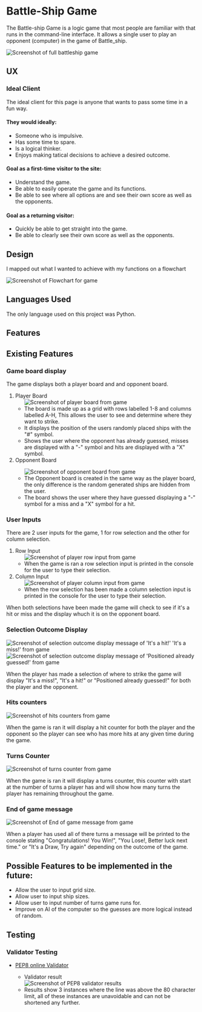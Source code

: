 # Battle-Ship Game

The Battle-ship Game is a logic game that most people are familiar with that runs in the command-line interface. It allows a single user to play an opponent (computer) in the game of Battle_ship.

<img src = "documentation/full_battleship_game_display.png" alt="Screenshot of full battleship game">

## UX
### Ideal Client
The ideal client for this page is anyone that wants to pass some time in a fun way.
#### They would ideally:
<ul>
    <li>Someone who is impulsive.</li>
    <li>Has some time to spare.</li>
    <li>Is a logical thinker.</li>
    <li>Enjoys making tatical decisions to achieve a desired outcome.</li>
</ul> 

#### Goal as a first-time visitor to the site:
<ul>
    <li>Understand the game.</li>
    <li>Be able to easily operate the game and its functions.</li>
    <li>Be able to see where all options are and see their own score as well as the opponents.</li>
</ul>

#### Goal as a returning visitor:
<ul>
    <li>Quickly be able to get straight into the game.</li>
    <li>Be able to clearly see their own score as well as the opponents.</li>
</ul>

## Design
I mapped out what I wanted to achieve with my functions on a flowchart

<img src = "documentation/project_3_flowchart.png" alt="Screenshot of Flowchart for game">

## Languages Used
The only language used on this project was Python.

## Features

## Existing Features

### Game board display
The game displays both a player board and and opponent board.
<ol>
 <li>
  Player Board
   <ul>
   <img src = "documentation/player_board.png" alt="Screenshot of player board from game">
    <li>
     The board is made up as a grid with rows labelled 1-8 and columns labelled A-H, This allows the user to see and determine where they want to strike.
    </li>
    <li>
     It displays the position of the users randomly placed ships with the "#" symbol.
    </li>
    <li>
     Shows the user where the opponent has already guessed, misses are displayed with a "-" symbol and hits are displayed with a "X" symbol.
    </li>
   </ul>
 </li>
 <li>
  Opponent Board
 </li>
  <ul>
  <img src = "documentation/opponents_board.png" alt="Screenshot of opponent board from game">
   <li>
    The Opponent board is created in the same way as the player board, the only difference is the random generated ships are hidden from the user.
   </li>
   <li>
    The board shows the user where they have guessed displaying a "-" symbol for a miss and a "X" symbol for a hit.
   </li>
  </ul>
</ol>

### User Inputs
There are 2 user inputs for the game, 1 for row selection and the other for column selection.
<ol>
 <li>
  Row Input
  <ul>
  <img src = "documentation/row_input.png" alt="Screenshot of player row input from game">
   <li>
    When the game is ran a row selection input is printed in the console for the user to type their selection.
   </li>
  </ul>
 </li>
 <li>
  Column Input
  <ul>
  <img src = "documentation/column_input.png" alt="Screenshot of player column input from game">
   <li>
    When the row selection has been made a column selection input is printed in the console for the user to type their selection.
   </li>
  </ul>
 </li>
</ol>
When both selections have been made the game will check to see if it's a hit or miss and the display whuch it is on the opponent board.

### Selection Outcome Display
<img src = "documentation/selection_outcome_display_1.png" alt="Screenshot of selection outcome display message of 'It's a hit!' 'It's a miss!' from game">

<img src = "documentation/selection_outcome_display_2.png" alt="Screenshot of selection outcome display message of 'Positioned already guessed!' from game">

When the player has made a selection of where to strike the game will display "It's a miss!", "It's a hit!" or "Positioned already guessed!" for both the player and the opponent.

### Hits counters
<img src = "documentation/hits_counters.png" alt="Screenshot of hits counters from game">

When the game is ran it will display a hit counter for both the player and the opponent so the player can see who has more hits at any given time during the game.

### Turns Counter
<img src = "documentation/turns_counter.png" alt="Screenshot of turns counter from game">

When the game is ran it will display a turns counter, this counter with start at the number of turns a player has and will show how many turns the player has remaining throughout the game.

### End of game message
<img src = "documentation/end_of_game_message.png" alt="Screenshot of End of game message from game">

When a player has used all of there turns a message will be printed to the console stating "Congratulations! You Win!", "You Lose!, Better luck next time." or "It's a Draw, Try again" depending on the outcome of the game.

## Possible Features to be implemented in the future:
<ul>
 <li>
  Allow the user to input grid size.
 </li>
 <li>
  Allow user to input ship sizes.
 </li>
 <li>
  Allow user to input number of turns game runs for.
 </li>
 <li>
  Improve on AI of the computer so the guesses are more logical instead of random.
 </li>
</ul>

## Testing
### Validator Testing
<ul>
 <li>
 <a href="http://pep8online.com/" target="_blank">PEP8 online Validator</a>
 </li>
  <ul>
   <li>
    Validator result
    <br>
    <img src = "documentation/PEP8_validator_results.png" alt="Screenshot of PEP8 validator results">
   </li>
   <li>
    Results show 3 instances where the line was above the 80 character limit, all of these instances are unavoidable and can not be shortened any further.
   </li>
  </ul>
</ul>

